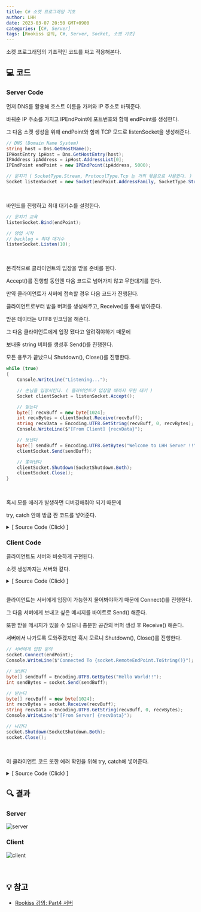 ```yaml
---
title: C# 소켓 프로그래밍 기초
author: LHH
date: 2023-03-07 20:50 GMT+0900
categories: [C#, Server]
tags: [Rookiss 강의, C#, Server, Socket, 소켓 기초]
---
```


소켓 프로그래밍의 기초적인 코드를 짜고 적응해본다.

## 💻 코드
### Server Code
먼저 DNS를 활용해 호스트 이름을 가져와 IP 주소로 바꿔준다.

바꿔준 IP 주소를 가지고 IPEndPoint에 포트번호와 함께 endPoint를 생성한다.

그 다음 소켓 생성을 위해 endPoint와 함께 TCP 모드로 listenSocket을 생성해준다.
```cs
// DNS (Domain Name System)
string host = Dns.GetHostName();
IPHostEntry ipHost = Dns.GetHostEntry(host);
IPAddress ipAddress = ipHost.AddressList[0];
IPEndPoint endPoint = new IPEndPoint(ipAddress, 5000);

// 문지기 ( SocketType.Stream, ProtocolType.Tcp 는 거의 묶음으로 사용한다. )
Socket listenSocket = new Socket(endPoint.AddressFamily, SocketType.Stream, ProtocolType.Tcp);
```
<br>

바인드를 진행하고 최대 대기수를 설정한다.
```cs
// 문지기 교육
listenSocket.Bind(endPoint);

// 영업 시작
// backlog = 최대 대기수
listenSocket.Listen(10);
```
<br>

본격적으로 클라이언트의 입장을 받을 준비를 한다.

Accept()를 진행할 동안엔 다음 코드로 넘어가지 않고 무한대기를 한다.

만약 클라이언트가 서버에 접속할 경우 다음 코드가 진행된다.

클라이언트로부터 받을 버퍼를 생성해주고, Receive()를 통해 받아준다.

받은 데이터는 UTF8 인코딩을 해준다.

그 다음 클라이언트에게 입장 됐다고 알려줘야하기 때문에

보내줄 string 버퍼를 생성후 Send()를 진행한다.

모든 용무가 끝났으니 Shutdown(), Close()를 진행한다.
```cs
while (true)
{
    Console.WriteLine("Listening...");

    // 손님을 입장시킨다. ( 클라이언트가 입장할 때까지 무한 대기 )
    Socket clientSocket = listenSocket.Accept();

    // 받는다
    byte[] recvBuff = new byte[1024];
    int recvBytes = clientSocket.Receive(recvBuff);
    string recvData = Encoding.UTF8.GetString(recvBuff, 0, recvBytes);    // 버퍼, 받을 데이터 시작 위치, 몇 만큼 받을지
    Console.WriteLine($"[From Client] {recvData}");

    // 보낸다
    byte[] sendBuff = Encoding.UTF8.GetBytes("Welcome to LHH Server !!");
    clientSocket.Send(sendBuff);

    // 쫓아낸다
    clientSocket.Shutdown(SocketShutdown.Both);
    clientSocket.Close();
}
```
<br>

혹시 모를 에러가 발생하면 디버깅해줘야 되기 때문에

try, catch 안에 방금 짠 코드를 넣어준다.

<details>
<summary> [ Source Code (Click) ] </summary>
<div markdown="1">

```cs
class Program
{ 
    static void Main(string[] args)
    {
        // DNS (Domain Name System)
        string host = Dns.GetHostName();
        IPHostEntry ipHost = Dns.GetHostEntry(host);
        IPAddress ipAddress = ipHost.AddressList[0];
        IPEndPoint endPoint = new IPEndPoint(ipAddress, 5000);

        // 문지기 ( SocketType.Stream, ProtocolType.Tcp 는 거의 묶음으로 사용한다. )
        Socket listenSocket = new Socket(endPoint.AddressFamily, SocketType.Stream, ProtocolType.Tcp);

        try
        {
            // 문지기 교육
            listenSocket.Bind(endPoint);

            // 영업 시작
            // backlog = 최대 대기수
            listenSocket.Listen(10);

            while (true)
            {
                Console.WriteLine("Listening...");

                // 손님을 입장시킨다. ( 클라이언트가 입장할 때까지 무한 대기 )
                Socket clientSocket = listenSocket.Accept();

                // 받는다
                byte[] recvBuff = new byte[1024];
                int recvBytes = clientSocket.Receive(recvBuff);
                string recvData = Encoding.UTF8.GetString(recvBuff, 0, recvBytes);    // 버퍼, 받을 데이터 시작 위치, 몇 만큼 받을지
                Console.WriteLine($"[From Client] {recvData}");

                // 보낸다
                byte[] sendBuff = Encoding.UTF8.GetBytes("Welcome to LHH Server !!");
                clientSocket.Send(sendBuff);

                // 쫓아낸다
                clientSocket.Shutdown(SocketShutdown.Both);
                clientSocket.Close();
            }
        }
        catch(Exception ex)
        {
            Console.WriteLine(ex.ToString());
        }
    }
}
```

</div>
</details>

### Client Code
클라이언트도 서버와 비슷하게 구현된다.

소켓 생성까지는 서버와 같다.
<details>
<summary> [ Source Code (Click) ] </summary>
<div markdown="1">

```cs
string host = Dns.GetHostName();
IPHostEntry ipHost = Dns.GetHostEntry(host);
IPAddress ipAddress = ipHost.AddressList[0];
IPEndPoint endPoint = new IPEndPoint(ipAddress, 5000);

Socket socket = new Socket(endPoint.AddressFamily, SocketType.Stream, ProtocolType.Tcp);
```

</div>
</details>

<br>

클라이언트는 서버에게 입장이 가능한지 물어봐야하기 때문에 Connect()를 진행한다.

그 다음 서버에게 보내고 싶은 메시지를 바이트로 Send() 해준다.

또한 받을 메시지가 있을 수 있으니 충분한 공간의 버퍼 생성 후 Receive() 해준다.

서버에서 나가도록 도와주겠지만 혹시 모르니 Shutdown(), Close()를 진행한다.
```cs
// 서버에게 입장 문의
socket.Connect(endPoint);
Console.WriteLine($"Connected To {socket.RemoteEndPoint.ToString()}");

// 보낸다
byte[] sendBuff = Encoding.UTF8.GetBytes("Hello World!!");
int sendBytes = socket.Send(sendBuff);

// 받는다
byte[] recvBuff = new byte[1024];
int recvBytes = socket.Receive(recvBuff);
string recvData = Encoding.UTF8.GetString(recvBuff, 0, recvBytes);
Console.WriteLine($"[From Server] {recvData}");

// 나간다
socket.Shutdown(SocketShutdown.Both);
socket.Close();
```
<br>

이 클라이언트 코드 또한 에러 확인을 위해 try, catch에 넣어준다.
<details>
<summary> [ Source Code (Click) ] </summary>
<div markdown="1">

```cs
static void Main(string[] args)
{
    // DNS (Domain Name System)
    string host = Dns.GetHostName();
    IPHostEntry ipHost = Dns.GetHostEntry(host);
    IPAddress ipAddress = ipHost.AddressList[0];
    IPEndPoint endPoint = new IPEndPoint(ipAddress, 5000);

    // 휴대폰 설정
    Socket socket = new Socket(endPoint.AddressFamily, SocketType.Stream, ProtocolType.Tcp);

    try
    {
        // 문지기에게 입장 문의
        socket.Connect(endPoint);
        Console.WriteLine($"Connected To {socket.RemoteEndPoint.ToString()}");

        // 보낸다
        byte[] sendBuff = Encoding.UTF8.GetBytes("Hello World!!");
        int sendBytes = socket.Send(sendBuff);

        // 받는다
        byte[] recvBuff = new byte[1024];
        int recvBytes = socket.Receive(recvBuff);
        string recvData = Encoding.UTF8.GetString(recvBuff, 0, recvBytes);
        Console.WriteLine($"[From Server] {recvData}");

        // 나간다
        socket.Shutdown(SocketShutdown.Both);
        socket.Close();
    }
    catch (Exception ex)
    {
        Console.WriteLine(ex.ToString());
    }
}
```

</div>
</details>

## 🔍 결과
### Server
![server](https://user-images.githubusercontent.com/110723307/223429971-fbbf6c74-adf5-4a01-9d44-1448c89fd015.PNG)

### Client
![client](https://user-images.githubusercontent.com/110723307/223429931-0fdae587-dc90-4b61-915d-e83101d9f8d4.PNG)

<br>

## 💡 참고
- [Rookiss 강의: Part4 서버](https://www.inflearn.com/course/%EC%9C%A0%EB%8B%88%ED%8B%B0-mmorpg-%EA%B0%9C%EB%B0%9C-part4)